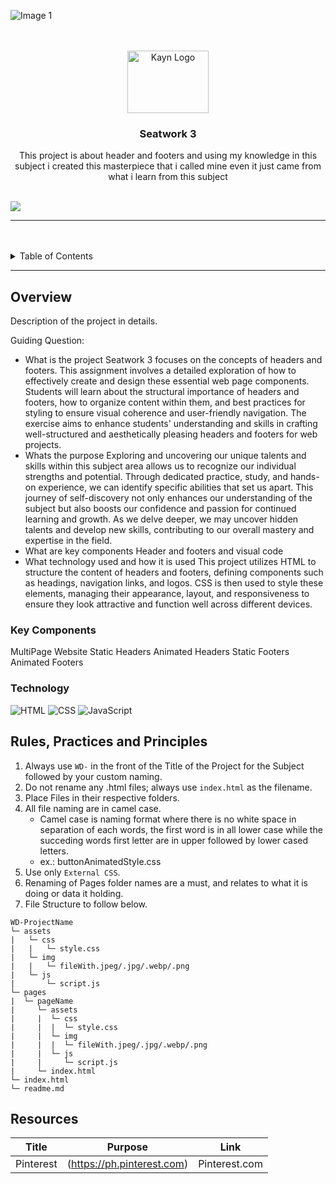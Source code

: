 ![Image 1](https://github.com/KaynUZI/WD-Seatwork-3./assets/151485715/bfaf937c-c8cc-420c-90ed-4c43ac9cd300)<a name="readme-top">

<br/>

<br />
<div align="center">
  <a href="https://github.com/KaynUZI/WD-Seatwork-3">
  <!-- TODO: If you want to add logo or banner you can add it here -->
    <img src="![Image 1](https://github.com/KaynUZI/WD-Seatwork-3./assets/151485715/dee7cf3f-f003-4f81-bab6-79808cd5d7e3)
    " alt="Kayn Logo" width="130" height="100">
  </a>
  
<!-- TODO: Change Title to the name of the title of your Project -->
  <h3 align="center">Seatwork 3</h3>
</div>
<!-- TODO: Make a short description -->
<div align="center">
This project is about header and footers and using my knowledge in this subject i created this masterpiece that i called mine even it just came from what i learn from this subject
</div>

<br />

<!-- TODO: Change the zyx-0314 into your github username  -->
<!-- TODO: Change the WD-Template-Project into the same name of your folder -->
![](https://visit-counter.vercel.app/counter.png?page=https://github.com/KaynUZI)

---

<br />
<br />

<!-- TODO: If you want to add more layers for your readme -->
<details>
  <summary>Table of Contents</summary>
  <ol>
    <li>
      <a href="#overview">Overview</a>
      <ol>
        <li>
          <a href="#key-components">Key Components</a>
        </li>
        <li>
          <a href="#technology">Technology</a>
        </li>
      </ol>
    </li>
    <li>
      <a href="#rule,-practices-and-principles">Rules, Practices and Principles</a>
    </li>
    <li>
      <a href="#resources">Resources</a>
    </li>
  </ol>
</details>

---

## Overview

<!-- TODO: To be changed -->
<!-- The following are just sample -->
Description of the project in details.

Guiding Question:
- What is the project
Seatwork 3 focuses on the concepts of headers and footers. This assignment involves a detailed exploration of how to effectively create and design these essential web page components. Students will learn about the structural importance of headers and footers, how to organize content within them, and best practices for styling to ensure visual coherence and user-friendly navigation. The exercise aims to enhance students' understanding and skills in crafting well-structured and aesthetically pleasing headers and footers for web projects.
- Whats the purpose
Exploring and uncovering our unique talents and skills within this subject area allows us to recognize our individual strengths and potential. Through dedicated practice, study, and hands-on experience, we can identify specific abilities that set us apart. This journey of self-discovery not only enhances our understanding of the subject but also boosts our confidence and passion for continued learning and growth. As we delve deeper, we may uncover hidden talents and develop new skills, contributing to our overall mastery and expertise in the field.
- What are key components
Header and footers and visual code
- What technology used and how it is used
This project utilizes HTML to structure the content of headers and footers, defining components such as headings, navigation links, and logos. CSS is then used to style these elements, managing their appearance, layout, and responsiveness to ensure they look attractive and function well across different devices.

### Key Components
MultiPage Website
Static Headers
Animated Headers
Static Footers
Animated Footers

### Technology
<!-- TODO: List of Technology Used -->
![HTML](https://img.shields.io/badge/HTML-E34F26?style=for-the-badge&logo=html5&logoColor=white)
![CSS](https://img.shields.io/badge/CSS-1572B6?style=for-the-badge&logo=css3&logoColor=white)
![JavaScript](https://img.shields.io/badge/JavaScript-F7DF1E?style=for-the-badge&logo=javascript&logoColor=white)

## Rules, Practices and Principles
1. Always use `WD-` in the front of the Title of the Project for the Subject followed by your custom naming.
2. Do not rename any .html files; always use `index.html` as the filename.
3. Place Files in their respective folders.
4. All file naming are in camel case.
   - Camel case is naming format where there is no white space in separation of each words, the first word is in all lower case while the succeding words first letter are in upper followed by lower cased letters.
   - ex.: buttonAnimatedStyle.css
5. Use only `External CSS`.
6. Renaming of Pages folder names are a must, and relates to what it is doing or data it holding.
7. File Structure to follow below.

```
WD-ProjectName
└─ assets
|   └─ css
|   |   └─ style.css
|   └─ img
|   |   └─ fileWith.jpeg/.jpg/.webp/.png
|   └─ js
|       └─ script.js
└─ pages
|  └─ pageName
|     └─ assets
|     |  └─ css
|     |  |  └─ style.css
|     |  └─ img
|     |  |  └─ fileWith.jpeg/.jpg/.webp/.png
|     |  └─ js
|     |     └─ script.js
|     └─ index.html
└─ index.html
└─ readme.md
```

## Resources

<!-- TODO: Add References -->
| Title | Purpose | Link |
|-|-|-|
| Pinterest |(https://ph.pinterest.com) | Pinterest.com |
